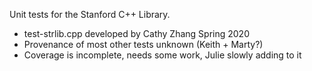 Unit tests for the Stanford C++ Library.

- test-strlib.cpp developed by Cathy Zhang Spring 2020
- Provenance of most other tests unknown (Keith + Marty?)
- Coverage is incomplete, needs some work, Julie slowly adding to it